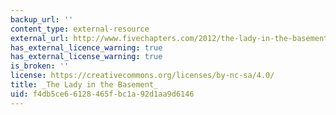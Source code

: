 ```yaml
---
backup_url: ''
content_type: external-resource
external_url: http://www.fivechapters.com/2012/the-lady-in-the-basement/
has_external_licence_warning: true
has_external_license_warning: true
is_broken: ''
license: https://creativecommons.org/licenses/by-nc-sa/4.0/
title: _The Lady in the Basement_
uid: f4db5ce6-6128-465f-bc1a-92d1aa9d6146
---
```

